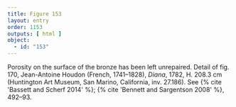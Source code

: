 ```yaml
---
title: Figure 153
layout: entry
order: 1153
outputs: [ html ]
object:
  - id: "153"
---
```


Porosity on the surface of the bronze has been left unrepaired. Detail of fig. 170, Jean-Antoine Houdon (French, 1741–1828), *Diana*, 1782, H. 208.3 cm (Huntington Art Museum, San Marino, California, inv. 27.186). See {% cite 'Bassett and Scherf 2014' %}; {% cite 'Bennett and Sargentson 2008' %}, 492–93.
